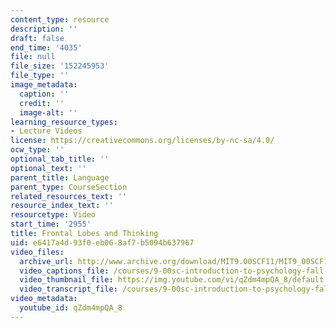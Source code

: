 ```yaml
---
content_type: resource
description: ''
draft: false
end_time: '4035'
file: null
file_size: '152245953'
file_type: ''
image_metadata:
  caption: ''
  credit: ''
  image-alt: ''
learning_resource_types:
- Lecture Videos
license: https://creativecommons.org/licenses/by-nc-sa/4.0/
ocw_type: ''
optional_tab_title: ''
optional_text: ''
parent_title: Language
parent_type: CourseSection
related_resources_text: ''
resource_index_text: ''
resourcetype: Video
start_time: '2955'
title: Frontal Lobes and Thinking
uid: e6417a4d-93f0-eb06-8af7-b5094b637967
video_files:
  archive_url: http://www.archive.org/download/MIT9.00SCF11/MIT9_00SCF11_lec13_300k.mp4
  video_captions_file: /courses/9-00sc-introduction-to-psychology-fall-2011/5ea5bb06747d514391efa08ee6f01c28_qZdm4mpQA_8.vtt
  video_thumbnail_file: https://img.youtube.com/vi/qZdm4mpQA_8/default.jpg
  video_transcript_file: /courses/9-00sc-introduction-to-psychology-fall-2011/60be0ed7ecd76bc7981de50aac6e357e_qZdm4mpQA_8.pdf
video_metadata:
  youtube_id: qZdm4mpQA_8
---
```

